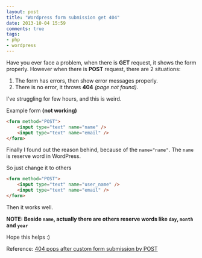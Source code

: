 ```yaml
---
layout: post
title: "Wordpress form submission get 404"
date: 2013-10-04 15:59
comments: true
tags: 
- php
- wordpress
---
```


Have you ever face a problem, when there is **GET** request, it shows the form properly. However when there is **POST** request, there are 2 situations:

1. The form has errors, then show error messages properly.
2. There is no error, it throws **404** _(page not found)_.

I've struggling for few hours, and this is weird.

Example form **(not working)**

```html
<form method="POST">
    <input type="text" name="name" />
    <input type="text" name="email" />
</form>
```

Finally I found out the reason behind, because of the `name="name"`. The `name` is reserve word in WordPress.

So just change it to others

```html
<form method="POST">
    <input type="text" name="user_name" />
    <input type="text" name="email" />
</form>
```

Then it works well.

**NOTE: Beside `name`, actually there are others reserve words like `day`, `month` and `year`**

Hope this helps :)

Reference: [404 pops after custom form submission by POST](http://wordpress.org/support/topic/404-pops-after-custom-form-submission-by-post#post-1291358)
